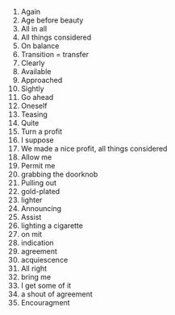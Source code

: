1. Again
2. Age before beauty
3. All in all
4. All things considered
5. On balance
6. Transition = transfer
7. Clearly
8. Available
9. Approached
10. Sightly
11. Go ahead
12. Oneself
13. Teasing
14. Quite
15. Turn a profit
16. I suppose
17. We made a nice profit, all things considered 
18. Allow me
19. Permit me
20. grabbing the doorknob
21. Pulling out
22. gold-plated
23. lighter
24. Announcing
25. Assist
26. lighting a cigarette
27. on mit
28. indication
29. agreement
30. acquiescence
31. All right
32. bring me
33. I get some of it
34. a shout of agreement
35. Encouragment
